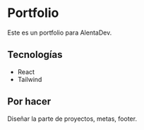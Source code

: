 # Portfolio

Este es un portfolio para AlentaDev.

## Tecnologías

- React
- Tailwind

## Por hacer

Diseñar la parte de proyectos, metas, footer.
